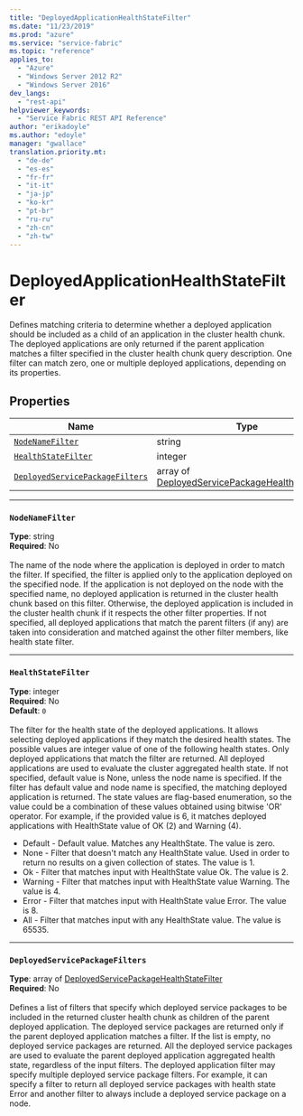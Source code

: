 ```yaml
---
title: "DeployedApplicationHealthStateFilter"
ms.date: "11/23/2019"
ms.prod: "azure"
ms.service: "service-fabric"
ms.topic: "reference"
applies_to: 
  - "Azure"
  - "Windows Server 2012 R2"
  - "Windows Server 2016"
dev_langs: 
  - "rest-api"
helpviewer_keywords: 
  - "Service Fabric REST API Reference"
author: "erikadoyle"
ms.author: "edoyle"
manager: "gwallace"
translation.priority.mt: 
  - "de-de"
  - "es-es"
  - "fr-fr"
  - "it-it"
  - "ja-jp"
  - "ko-kr"
  - "pt-br"
  - "ru-ru"
  - "zh-cn"
  - "zh-tw"
---
```

# DeployedApplicationHealthStateFilter

Defines matching criteria to determine whether a deployed application should be included as a child of an application in the cluster health chunk.
The deployed applications are only returned if the parent application matches a filter specified in the cluster health chunk query description.
One filter can match zero, one or multiple deployed applications, depending on its properties.


## Properties
| Name | Type | Required |
| --- | --- | --- |
| [`NodeNameFilter`](#nodenamefilter) | string | No |
| [`HealthStateFilter`](#healthstatefilter) | integer | No |
| [`DeployedServicePackageFilters`](#deployedservicepackagefilters) | array of [DeployedServicePackageHealthStateFilter](sfclient-model-deployedservicepackagehealthstatefilter.md) | No |

____
### `NodeNameFilter`
__Type__: string <br/>
__Required__: No<br/>
<br/>
The name of the node where the application is deployed in order to match the filter.
If specified, the filter is applied only to the application deployed on the specified node.
If the application is not deployed on the node with the specified name, no deployed application is returned in the cluster health chunk based on this filter.
Otherwise, the deployed application is included in the cluster health chunk if it respects the other filter properties.
If not specified, all deployed applications that match the parent filters (if any) are taken into consideration and matched against the other filter members, like health state filter.


____
### `HealthStateFilter`
__Type__: integer <br/>
__Required__: No<br/>
__Default__: `0` <br/>
<br/>
The filter for the health state of the deployed applications. It allows selecting deployed applications if they match the desired health states.
The possible values are integer value of one of the following health states. Only deployed applications that match the filter are returned. All deployed applications are used to evaluate the cluster aggregated health state.
If not specified, default value is None, unless the node name is specified. If the filter has default value and node name is specified, the matching deployed application is returned.
The state values are flag-based enumeration, so the value could be a combination of these values obtained using bitwise 'OR' operator.
For example, if the provided value is 6, it matches deployed applications with HealthState value of OK (2) and Warning (4).

- Default - Default value. Matches any HealthState. The value is zero.
- None - Filter that doesn't match any HealthState value. Used in order to return no results on a given collection of states. The value is 1.
- Ok - Filter that matches input with HealthState value Ok. The value is 2.
- Warning - Filter that matches input with HealthState value Warning. The value is 4.
- Error - Filter that matches input with HealthState value Error. The value is 8.
- All - Filter that matches input with any HealthState value. The value is 65535.


____
### `DeployedServicePackageFilters`
__Type__: array of [DeployedServicePackageHealthStateFilter](sfclient-model-deployedservicepackagehealthstatefilter.md) <br/>
__Required__: No<br/>
<br/>
Defines a list of filters that specify which deployed service packages to be included in the returned cluster health chunk as children of the parent deployed application. The deployed service packages are returned only if the parent deployed application matches a filter.
If the list is empty, no deployed service packages are returned. All the deployed service packages are used to evaluate the parent deployed application aggregated health state, regardless of the input filters.
The deployed application filter may specify multiple deployed service package filters.
For example, it can specify a filter to return all deployed service packages with health state Error and another filter to always include a deployed service package on a node.

